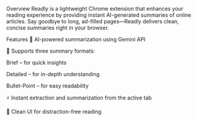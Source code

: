 Overview
Readly is a lightweight Chrome extension that enhances your reading experience by providing instant AI-generated summaries of online articles. Say goodbye to long, ad-filled pages—Readly delivers clean, concise summaries right in your browser.

Features
🧠 AI-powered summarization using Gemini API

📄 Supports three summary formats:

Brief – for quick insights

Detailed – for in-depth understanding

Bullet-Point – for easy readability

⚡ Instant extraction and summarization from the active tab

🧹 Clean UI for distraction-free reading
